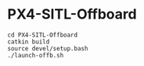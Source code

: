 # PX4-SITL-Offboard
```
cd PX4-SITL-Offboard
catkin build
source devel/setup.bash
./launch-offb.sh
```
